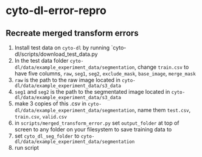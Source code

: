 # cyto-dl-error-repro

## Recreate merged transform errors

1) Install test data on `cyto-dl` by running `cyto-dl/scripts/download_test_data.py
2) In the test data folder `cyto-dl/data/example_experiment_data/segmentation`, change `train.csv` to have five columns, `raw`, `seg1`, `seg2`, `exclude_mask`, `base_image`, `merge_mask`
3) `raw` is the path to the raw image located in `cyto-dl/data/example_experiment_data/s3_data`
4) `seg1` and `seg2` is the path to the segmentated image located in `cyto-dl/data/example_experiment_data/s3_data`
5) make 3 copies of this .csv in `cyto-dl/data/example_experiment_data/segmentation`, name them `test.csv`, `train.csv`, `valid.csv`
6) in `scripts/merged_transform_error.py` set `output_folder` at top of screen to any folder on your filesystem to save training data to
7) set `cyto_dl_seg_folder` to `cyto-dl/data/example_experiment_data/segmentation`
8) run script


